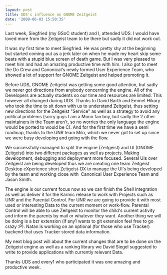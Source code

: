 ```yaml
---
layout: post
title: UDS's influence on GNOME Zeitgeist
date: '2009-06-03 15:50:35'
---
```


Last week, Siegfried (my GSoC student) and I, attended UDS. I would have loved more from the Zeitgeist team to be there but sadly it did not work out.

It was my first time to meet Siegfried. He was pretty shy at the beginning but started coming out as a jerk later on when he made my heart skip some beats with a stupid blue screen of death game. But I was very pleased to meet him and had an amazing productive time with him. I also got to meet the Do Crew and Canonical's newly formed User Experience Team, who showed a lot of support for GNOME Zeitgeist and helped promoting it.

Before UDS, GNOME Zeitgeist was getting some good attention, but sadly we never got directions from anybody concerning the engine. All of the Developers are actually students so our time and resources are limited. This however all changed during UDS. Thanks to David Barth and Emmet Hikory who took the time to sit down with us to understand Zeitgeist, thus setting new directions for the Zeitgeist "Service" as well as a strategy to avoid any political problems (sorry guys I am a Mono fan boy, but sadly the 2 other maintainers in the Team aren't, so no worries the only language the engine would be ported to would be C). And for the first time we have a semi roadmap, thanks to the UNR team Milo, which we never got to set up since we were busy developing and going with the flow.

We successfully managed to split the engine (Zeitgeist) and UI (GNOME Zeitgeist) into two different packages as well as projects, Making development, debugging and deployment more focused. Several UIs over Zeitgeist are being developed thus we are creating one team Zeitgeist Desktop eXperience short Zeitgeist-DX to manage the UI's being developed by the team and working close with  Canonical User Experience Team and Jason Smith.

The engine is our current focus now so we can finish the Shell integration as well as deliver it for the Karmic release to work with Projects such as UNR and the Parental Control. For UNR we are going to provide it with most used or interesting Data to the current moment or work-flow. Parental Control will be able to use Zeitgeist to monitor the child's current activity and inform the parents by mail or whatever they want. Another thing we will be doing is a bzr extension (if any1 wants to git extension feel free to go crazy :P). Natan is working on an optional (for those who use Tracker) backend that uses Tracker stored data information.

My next blog post will about the current changes that are to be done on the Zeitgeist engine as well as a ranking library we David Siegel suggested to write to provide applications with currently relevant Data.

Thanks UDS and every1 who participated it was one amazing and productive week.
